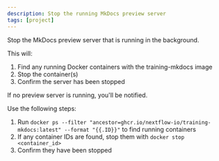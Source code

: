 ```yaml
---
description: Stop the running MkDocs preview server
tags: [project]
---
```


Stop the MkDocs preview server that is running in the background.

This will:

1. Find any running Docker containers with the training-mkdocs image
2. Stop the container(s)
3. Confirm the server has been stopped

If no preview server is running, you'll be notified.

Use the following steps:

1. Run `docker ps --filter "ancestor=ghcr.io/nextflow-io/training-mkdocs:latest" --format "{{.ID}}"` to find running containers
2. If any container IDs are found, stop them with `docker stop <container_id>`
3. Confirm they have been stopped
